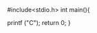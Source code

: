 
      

  
#include<stdio.h>
int main(){
 

  
     
       




































































   printf ("C");
   return 0;
}
